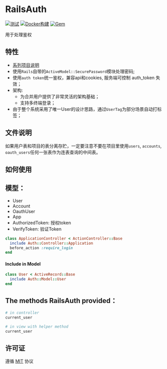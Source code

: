 # RailsAuth

[![测试](https://github.com/work-design/rails_auth/actions/workflows/test.yml/badge.svg)](https://github.com/work-design/rails_auth/actions/workflows/test.yml)
[![Docker构建](https://github.com/work-design/rails_auth/actions/workflows/cd.yml/badge.svg)](https://github.com/work-design/rails_auth/actions/workflows/cd.yml)
[![Gem](https://github.com/work-design/rails_auth/actions/workflows/gempush.yml/badge.svg)](https://github.com/work-design/rails_auth/actions/workflows/gempush.yml)

用于处理鉴权

## 特性

* [系列项目说明](https://github.com/work-design/home)
* 使用`Rails`自带的`ActiveModel::SecurePassword`模块处理密码;
* 使用`auth token`统一鉴权，兼容api和cookies, 服务端可控制 auth_token 失效；
* 架构:
  - 为合并用户提供了非常灵活的架构基础；
  - 支持多终端登录；
* 由于整个系统采用了唯一User的设计思路，通过`UserTag`为部分场景自动打标签；

## 文件说明
如果用户表和项目的表分离存贮，一定要注意不要在项目里使用`users`, `accounts`, `oauth_users`任何一张表作为连表查询的中间表。

## 如何使用

## 模型：
* User
* Account
* OauthUser
* App
* AuthorizedToken: 授权token
* VerifyToken: 验证Token

```ruby
class ApplicationController < ActionController::Base
  include Auth::Controller::Application
  before_action :require_login
end
```

#### Include in Model

```ruby
class User < ActiveRecord::Base
  include Auth::Model::User
end
```

## The methods RailsAuth provided：

```ruby
# in controller
current_user

# in view with helper method
current_user
```

## 许可证
遵循 [MIT](https://opensource.org/licenses/MIT) 协议
